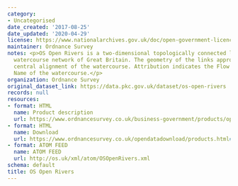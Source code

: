 ```yaml
---
category:
- Uncategorised
date_created: '2017-08-25'
date_updated: '2020-04-29'
license: https://www.nationalarchives.gov.uk/doc/open-government-licence/version/3/
maintainer: Ordnance Survey
notes: <p>OS Open Rivers is a two-dimensional topologically connected link and node
  watercourse network of Great Britain. The geometry of the links approximates the
  central alignment of the watercourse. Attribution indicates the Flow Direction and
  Name of the watercourse.</p>
organization: Ordnance Survey
original_dataset_link: https://data.pkc.gov.uk/dataset/os-open-rivers
records: null
resources:
- format: HTML
  name: Product description
  url: https://www.ordnancesurvey.co.uk/business-government/products/open-map-rivers
- format: HTML
  name: Download
  url: https://www.ordnancesurvey.co.uk/opendatadownload/products.html#OPRVRS
- format: ATOM FEED
  name: ATOM FEED
  url: http://os.uk/xml/atom/OSOpenRivers.xml
schema: default
title: OS Open Rivers
---
```

